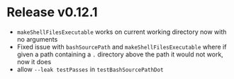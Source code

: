 # Release v0.12.1

- `makeShellFilesExecutable` works on current working directory now with no arguments
- Fixed issue with `bashSourcePath` and `makeShellFilesExecutable` where if given a path containing a `.` directory
  above the path it would not work, now it does
- allow `--leak testPasses` in `testBashSourcePathDot`
